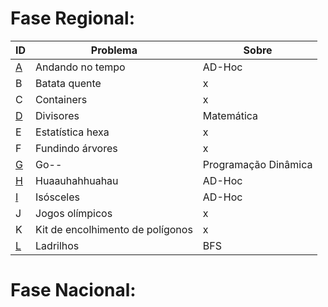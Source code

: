 # **Fase Regional:**

| ID  |  Problema  | Sobre |
| - | ------------------- | -------- |
| [A]() |  Andando no tempo |  AD-Hoc |
| B |  Batata quente |  x |
| C |  Containers |  x |
| [D]() |  Divisores |  Matemática |
| E |  Estatística hexa |  x |
| F |  Fundindo árvores |  x |
| [G]() |  Go-- |  Programação Dinâmica |
| [H]() |  Huaauhahhuahau | AD-Hoc |
| [I]() |  Isósceles |  AD-Hoc |
| J |  Jogos olímpicos |  x |
| K |  Kit de encolhimento de polígonos |  x |
| [L]() |  Ladrilhos |  BFS |

# **Fase Nacional:**
